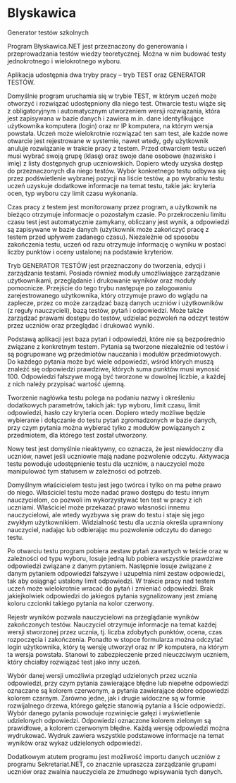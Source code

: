 # Blyskawica
Generator testów szkolnych

Program Błyskawica.NET jest przeznaczony do generowania i przeprowadzania testów wiedzy teoretycznej. Można w nim budować testy jednokrotnego i wielokrotnego wyboru.

Aplikacja udostępnia dwa tryby pracy – tryb TEST oraz GENERATOR TESTÓW.

Domyślnie program uruchamia się w trybie TEST, w którym uczeń może otworzyć i rozwiązać udostępniony dla niego test.
Otwarcie testu wiąże się z obligatoryjnym i automatycznym utworzeniem wersji rozwiązania, która jest zapisywana w bazie danych i zawiera m.in. dane identyfikujące użytkownika komputera (login) oraz nr IP komputera, na którym wersja powstała. Uczeń może wielokrotnie rozwiązać ten sam test, ale każde nowe otwarcie jest rejestrowane w systemie, nawet wtedy, gdy użytkownik anuluje rozwiązanie w trakcie pracy z testem. Przed otwarciem testu uczeń musi wybrać swoją grupę (klasę) oraz swoje dane osobowe (nazwisko i imię) z listy dostępnych grup uczniowskich. Dopiero wtedy uzyska dostęp do przeznaczonych dla niego testów. Wybór konkretnego testu odbywa się przez podświetlenie wybranej pozycji na liście testów, a po wybraniu testu uczeń uzyskuje dodatkowe informacje na temat testu, takie jak: kryteria ocen, typ wyboru czy limit czasu wykonania.

Czas pracy z testem jest monitorowany przez program, a użytkownik na bieżąco otrzymuje informacje o pozostałym czasie. Po przekroczeniu limitu czasu test jest automatycznie zamykany, obliczany jest wynik, a odpowiedzi są zapisywane w bazie danych (użytkownik może zakończyć pracę z testem przed upływem zadanego czasu). Niezależnie od sposobu zakończenia testu, uczeń od razu otrzymuje informację o wyniku w postaci liczby punktów i oceny ustalonej na podstawie kryteriów.

Tryb GENERATOR TESTÓW jest przeznaczony do tworzenia, edycji i zarządzania testami. Posiada również moduły umożliwiające zarządzanie użytkownikami, przeglądanie i drukowanie wyników oraz moduły pomocnicze.
Przejście do tego trybu następuje po zalogowaniu zarejestrowanego użytkownika, który otrzymuje prawo do wglądu na zaplecze, przez co może zarządzać bazą danych uczniów i użytkowników (z reguły nauczycieli), bazą testów, pytań i odpowiedzi. Może także zarządzać prawami dostępu do testów, udzielać pozwoleń na odczyt testów przez uczniów oraz przeglądać i drukować wyniki.

Podstawą aplikacji jest baza pytań i odpowiedzi, które nie są bezpośrednio związane z konkretnym testem. Pytania są tworzone niezależnie od testów i są pogrupowane wg przedmiotów nauczania i modułów przedmiotowych. Do każdego pytania może być wiele odpowiedzi, wśród których muszą znaleźć się odpowiedzi prawdziwe, których suma punktów musi wynosić 100. Odpowiedzi fałszywe mogą być tworzone w dowolnej liczbie, a każdej z nich należy przypisać wartość ujemną.

Tworzenie nagłówka testu polega na podaniu nazwy i określeniu dodatkowych parametrów, takich jak: typ wyboru, limit czasu, limit odpowiedzi, hasło czy kryteria ocen. Dopiero wtedy możliwe będzie wybieranie i dołączanie do testu pytań zgromadzonych w bazie danych, przy czym pytania można wybierać tylko z modułów powiązanych z przedmiotem, dla którego test został utworzony.

Nowy test jest domyślnie nieaktywny, co oznacza, że jest niewidoczny dla uczniów, nawet jeśli uczniowie mają nadane pozwolenie odczytu. Aktywacja testu powoduje udostępnienie testu dla uczniów, a nauczyciel może manipulować tym statusem w zależności od potrzeb.

Domyślnym właścicielem testu jest jego twórca i tylko on ma pełne prawo do niego. Właściciel testu może nadać prawo dostępu do testu innym nauczycielom, co pozwoli im wykorzystywać ten test w pracy z ich uczniami. Właściciel może przekazać prawo własności innemu nauczycielowi, ale wtedy wyzbywa się praw do testu i staje się jego zwykłym użytkownikiem.
Widzialność testu dla ucznia określa uprawniony nauczyciel, nadając lub odbierając mu pozwolenie odczytu do danego testu.

Po otwarciu testu program pobiera zestaw pytań zawartych w teście oraz w zależności od typu wyboru, losuje jedną lub pobiera wszystkie prawdziwe odpowiedzi związane z danym pytaniem. Następnie losuje związane z danym pytaniem odpowiedzi fałszywe i uzupełnia nimi zestaw odpowiedzi, tak aby osiągnąć ustalony limit odpowiedzi.
W trakcie pracy nad testem uczeń może wielokrotnie wracać do pytań i zmieniać odpowiedzi. Brak jakiejkolwiek odpowiedzi do jakiegoś pytania sygnalizowany jest zmianą koloru czcionki takiego pytania na kolor czerwony.

Rejestr wyników pozwala nauczycielowi na przeglądanie wyników zakończonych testów. Nauczyciel otrzymuje informacje na temat każdej wersji stworzonej przez ucznia, tj. liczba zdobytych punktów, ocena, czas rozpoczęcia i zakończenia. Ponadto w stopce formularza można odczytać login użytkownika, który tę wersję utworzył oraz nr IP komputera, na którym ta wersja powstała. Stanowi to zabezpieczenie przed nieuczciwym uczniem, który chciałby rozwiązać test jako inny uczeń.

Wybór danej wersji umożliwia przegląd udzielonych przez ucznia odpowiedzi, przy czym pytania zawierające błędne lub niepełne odpowiedzi oznaczane są kolorem czerwonym, a pytania zawierające dobre odpowiedzi kolorem czarnym. Zarówno jedne, jak i drugie widoczne są w formie rozwijalnego drzewa, którego gałęzie stanowią pytania a liście odpowiedzi. Wybór danego pytania powoduje rozwinięcie gałęzi i wyświetlenie udzielonych odpowiedzi. Odpowiedzi oznaczone kolorem zielonym są prawidłowe, a kolorem czerwonym błędne.
Każdą wersję odpowiedzi można wydrukować. Wydruk zawiera wszystkie podstawowe informacje na temat wyników oraz wykaz udzielonych odpowiedzi.

Dodatkowym atutem programu jest możliwość importu danych uczniów z programu Sekretariat.NET, co znacznie upraszcza zarządzanie grupami uczniów oraz zwalnia nauczyciela ze żmudnego wpisywania tych danych.